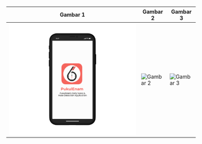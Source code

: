 | Gambar 1                                                                                                         | Gambar 2                                                                                                         | Gambar 3                                                                                                         |
|-------------------------------------------------------------------------------------------------------------------|-------------------------------------------------------------------------------------------------------------------|-------------------------------------------------------------------------------------------------------------------|
| ![Gambar 1](https://github.com/C241-NF01-PukulEnam-News-and-Fraud/Frontend-Mobile-Kotlin/blob/master/splashScreen.png?raw=true) | ![Gambar 2](https://github.com/C241-NF01-PukulEnam-News-and-Fraud/Frontend-Mobile-Kotlin/blob/master/gambar2.png?raw=true) | ![Gambar 3](https://github.com/C241-NF01-PukulEnam-News-and-Fraud/Frontend-Mobile-Kotlin/blob/master/gambar3.png?raw=true) |
